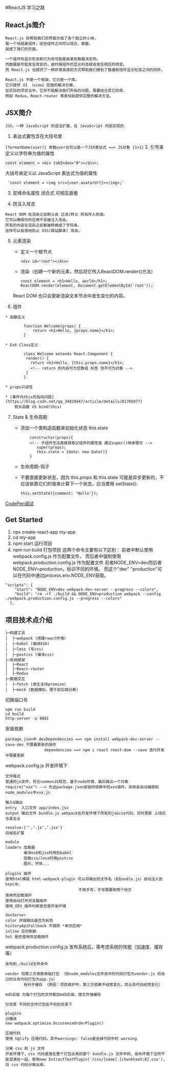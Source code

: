 #ReactJS 学习之路

## React.js简介

    React.js 将帮助我们将界面分成了各个独立的小块，
    每一个块就是组件，这些组件之间可以组合、嵌套，
    就成了我们的页面。

    一个组件的显示形态和行为有可能是由某些数据决定的。
    而数据是可能发生改变的，这时候组件的显示形态就会发生相应的改变。
    而 React.js 也提供了一种非常高效的方式帮助我们做到了数据和组件显示形态之间的同步。

    React.js 不是一个框架，它只是一个库。
    它只提供 UI （view）层面的解决方案。
    在实际的项目当中，它并不能解决我们所有的问题，需要结合其它的库，
    例如 Redux、React-router 等来协助提供完整的解决方法。

## JSX简介

    JSX，一种 JavaScript 的语法扩展，在 JavaScript 内部实现的

  1. 表达式要包含在大括号里

  `
  {formatName(user)} 参数user也可以是一个JSX表达式 ==> JS对象
   {1+1}
  `
  2. 引号来定义以字符串为值的属性

  `const element = <div tabIndex="0"></div>;`

   大括号来定义以 JavaScript 表达式为值的属性

     `const element = <img src={user.avatarUrl}></img>;`

  3. 驼峰命名属性
     闭合式
     可相互嵌套

  4. 防注入攻击

    React DOM 在渲染之前默认会 过滤/转义 所有传入的值。
    它可以确保你的应用不会被注入攻击。
    所有的内容在渲染之前都被转换成了字符串。
    这样可以有效地防止 XSS(跨站脚本) 攻击。

  5. 元素渲染
      * 定义一个根节点

          `<div id="root"></div>`
      * 渲染（创建一个新的元素，然后将它传入ReactDOM.render()方法）

            const element = <h1>Hello, world</h1>;
            ReactDOM.render(element, document.getElementById('root'));

       React DOM 也只会更新渲染文本节点中发生变化的内容。

  6. 组件

    * 函数定义

            function Welcome(props) {
                return <h1>Hello, {props.name}</h1>;
            }

    * Es6 Class定义

            class Welcome extends React.Component {
             render() {
               return <h1>Hello, {this.props.name}</h1>;
               <!-- return 的内容可为空数组 标签 但不可为对象 -->
             }
            }

    * props只读性

    * [事件内this的指向问题](https://blog.csdn.net/qq_34829447/article/details/81705977)
        箭头函数 VS bind(this)

   7. State & 生命周期

      * 添加一个类构造函数来初始化状态 this.state

                constructor(props){
                <!-- 子组件无法直接获取父组件的属性值 通过super()继承便可 -->
                   super(props);
                   this.state = {date: new Date()}
                }

      * 生命周期-钩子

      * 不要直接更新状态，因为 this.props 和 this.state 可能是异步更新的，不应该依靠它们的值来计算下一个状态，应当使用 setState():

        `this.setState({comment: 'Hello'});`


[CodePen调试](https://codepen.io/gaearon/pen/PGEjdG?editors=0010)


## Get Started

1. npx create-react-app my-app
2. cd my-app
3. npm start     运行项目
4. npm run build 打包项目
    这两个命令主要有以下区别：
        前者中默认使用 webpack.config.js 作为配置文件，
        而后者中强制使用 webpack.production.config.js 作为配置文件
        前者NODE_ENV=dev而后者NODE_ENV=production，标识不同的环境。
        而这个"dev" "production"可以在代码中通过process.env.NODE_ENV获取。
```
"scripts": {
    "start": "NODE_ENV=dev webpack-dev-server --progress --colors",
    "build": "rm -rf ./build && NODE_ENV=production webpack --config ./webpack.production.config.js --progress --colors"
  },
```

## 项目技术点介绍

    ├─构建工具
    │  ├─webpack (搭建react环境)
    │  ├─babel (编译ES6)
    │  ├─less (写css)
    │  ├─postcss (编译css)
    ├─系统框架
    │  ├─React
    │  ├─React-router
    │  ├─Redux
    ├─数据交互
    │  ├─fetch (原生支持promise)
    │  ├─mock (数据模拟，便于前后端分离)

切换端口号

    npm run build
    cd build
    http-server -p 8881

安装依赖

    package.json中 devDependencies ==> npm install webpack-dev-server --save-dev 不需要更新的插件
                     dependencies ==> npm i react react-dom --save 迭代开发中需要更新

webpack.config.js 开发环境下

    文件格式
    普通的js文件，符合commonJS规范，基于node环境，最后输出一个对象
    require("xxx") --> 先去package.json安装的依赖中找xxx插件，系统会自动捕获到node_modules中xxx.js

    输入&输出
    entry  入口文件 app/index.jsx
    output 输出文件 bundle.js webpack在开发环境下所有的js&css代码，实时更新 上线后与其无关

    resolve:{'','.js','.jsx'}
    后缀名扩展

    module
    loaders 加载器
            编译es6和jsx时用到babel
            加载css/less时用postcss
            图片、字体...

    plugins 插件
    使用html模版 html-webpack-plugin 可以将输出的文件名（如bundle.js）自动注入到html中，
                                    不用手写，手写需要改两个地方
    使用热加载插件
    使用自动打开浏览器插件
    使用_DEV_插件判断是否是开发环境

    devServer
    color 终端输出是否为彩色
    historyApiFallback 不跳转 *单页应用*
    inline 实时刷新
    hot 是否使用热加载插件

webpack.production.config.js 发布系统后，需考虑系统的性能（加速度、缓存等）

    发布到./build文件夹中

    vendor 将第三方依赖单独打包 （将node_modules文件夹中的代码打包为vendor.js 将自己的业务代码打包为app.js）
            有利于缓存 （原因：项目维护中，第三方依赖不经常变化，而业务代码经常变化）

    md5后缀 为每个打包的文件都加md5后缀，使文件强缓存

    分目录 不同的文件打包在不同的目录下

    plugins
    分模块
    new webpack.optimize.OccurenceOrderPlugin()

    压缩代码
    使用 Uglify 压缩代码，其中warnings: false是去掉代码中的 warning

    分离 css 和 js 文件
    开发环境下，css 代码是放在整个打包出来的那个 bundle.js 文件中的，发布环境下当然不能混淆在一起，使用new ExtractTextPlugin('/css/[name].[chunkhash:8].css'),将 css 代码分离出来。






